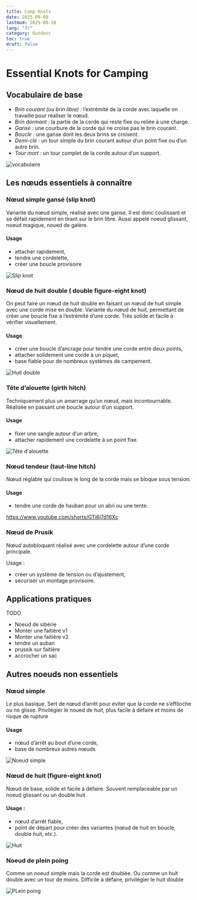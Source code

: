 ```yaml
---
title: Camp Knots
date: 2025-09-09
lastmod: 2025-09-10
lang: "fr"
category: Outdoor
toc: true
draft: false
---
```

# Essential Knots for Camping


## Vocabulaire de base

- *Brin courant (ou brin libre) :* l’extrémité de la corde avec laquelle on travaille pour réaliser le nœud.
- *Brin dormant :* la partie de la corde qui reste fixe ou reliée à une charge.
- *Ganse :* une courbure de la corde qui ne croise pas le brin courant.
- *Boucle :* une ganse dont les deux brins se croisent.
- *Demi-clé :* un tour simple du brin courant autour d’un point fixe ou d’un autre brin.
- *Tour mort :* un tour complet de la corde autour d’un support.

![vocabulaire](/files/outdoor/knots/vocabulaire-noeuds.jpg)

## Les nœuds essentiels à connaître


### Nœud simple gansé (slip knot)

Variante du nœud simple, réalisé avec une ganse. Il est donc coulissant et se défait rapidement en tirant sur le brin libre. Aussi appelé noeud glissant, noeud magique, noued de galère.

#### Usage
- attacher rapidement,
- tendre une cordelette,
- créer une boucle provisoire

![Slip knot](/files/outdoor/knots/galere.jpg)


### Nœud de huit double ( double figure-eight knot)

On peut faire un nœud de huit double en faisant un nœud de huit simple avec une corde mise en double. Variante du nœud de huit, permettant de créer une boucle fixe à l’extrémité d’une corde. Très solide et facile à vérifier visuellement.

#### Usage
- créer une boucle d’ancrage pour tendre une corde entre deux points,
- attacher solidement une corde à un piquet,
- base fiable pour de nombreux systèmes de campement.

![Huit double](/files/outdoor/knots/huit-double.jpg)


### Tête d’alouette (girth hitch)
Techniquement plus un amarrage qu’un nœud, mais incontournable. Réalisée en passant une boucle autour d’un support.

#### Usage
- fixer une sangle autour d’un arbre,
- attacher rapidement une cordelette à un point fixe.

![Tête d'alouette](/files/outdoor/knots/alouette.jpg)


### Nœud tendeur (taut-line hitch)
Nœud réglable qui coulisse le long de la corde mais se bloque sous tension.

#### Usage
- tendre une corde de hauban pour un abri ou une tente.

https://www.youtube.com/shorts/GTi6j7d16Xc

### Nœud de Prusik
Nœud autobloquant réalisé avec une cordelette autour d’une corde principale.

Usage :
- créer un système de tension ou d’ajustement,
- sécuriser un montage provisoire.


## Applications pratiques

TODO

- Noeud de sibérie
- Monter une faitière v1
- Monter une faitière v2
- tendre un auban
- prussik sur faitière
- accrocher un sac

## Autres noeuds non essentiels

### Nœud simple

Le plus basique. Sert de nœud d’arrêt pour éviter que la corde ne s’effiloche ou ne glisse. Privilégier le noued de huit, plus facile à défaire et moins de risque de rupture

#### Usage
- nœud d’arrêt au bout d’une corde,
- base de nombreux autres nœuds

![Noeud simple](/files/outdoor/knots/simple.jpg)

### Nœud de huit (figure-eight knot)
Nœud de base, solide et facile à défaire. Souvent remplaceable par un noeud glissant ou un double huit

#### Usage :
- nœud d’arrêt fiable,
- point de départ pour créer des variantes (nœud de huit en boucle, double huit, etc.).

![Huit](/files/outdoor/knots/huit.jpg)


### Noeud de plein poing

Comme un noeud simple mais la corde est doublée. Ou comme un huit double avec un tour de moins. Difficile à défaire, privilégier le huit double

![PLein poing](/files/outdoor/knots/plein-poing.jpg)
